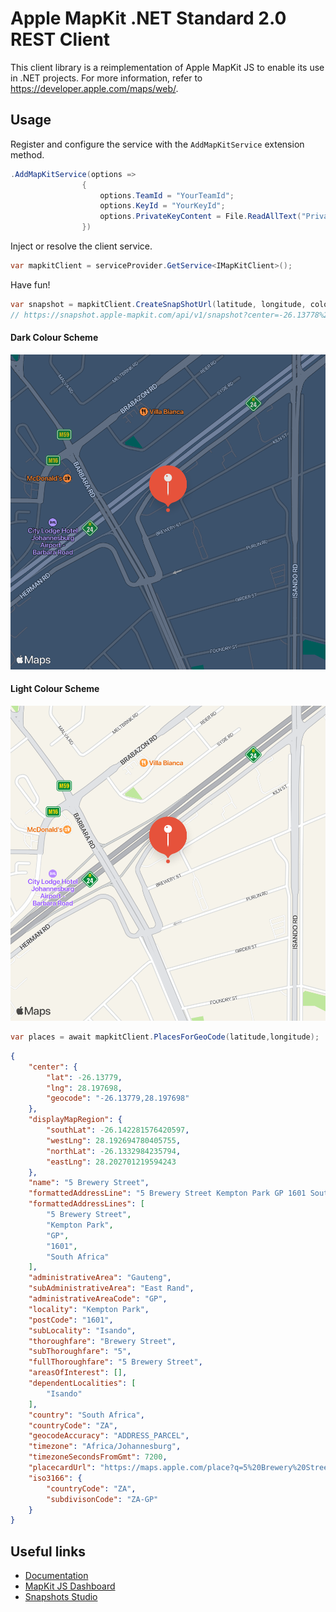 # Apple MapKit .NET Standard 2.0 REST Client

This client library is a reimplementation of Apple MapKit JS to enable its use in .NET projects. For more information, refer to https://developer.apple.com/maps/web/. 

## Usage
Register and configure the service with the `AddMapKitService` extension method.
```c#
.AddMapKitService(options =>
                {
                    options.TeamId = "YourTeamId";
                    options.KeyId = "YourKeyId";
                    options.PrivateKeyContent = File.ReadAllText("PrivateKeyFile.p8");
                })
```

Inject or resolve the client service.
```c#
var mapkitClient = serviceProvider.GetService<IMapKitClient>();
```

Have fun!
```c#
var snapshot = mapkitClient.CreateSnapShotUrl(latitude, longitude, colorScheme);
// https://snapshot.apple-mapkit.com/api/v1/snapshot?center=-26.13778%2C28.19756&z=16&t=standard&scale=2&size=500x500&poi=1&colorScheme={colorScheme}&annotations={annotations}&teamId={teamId}&keyId={keyId}}&signature={signature}
```
#### Dark Colour Scheme
![Dark](./docs/snapshot-dark.png)
#### Light Colour Scheme
![Light](./docs/snapshot-light.png)

```c#
var places = await mapkitClient.PlacesForGeoCode(latitude,longitude);
```
```json
{
    "center": {
        "lat": -26.13779,
        "lng": 28.197698,
        "geocode": "-26.13779,28.197698"
    },
    "displayMapRegion": {
        "southLat": -26.142281576420597,
        "westLng": 28.192694780405755,
        "northLat": -26.1332984235794,
        "eastLng": 28.202701219594243
    },
    "name": "5 Brewery Street",
    "formattedAddressLine": "5 Brewery Street Kempton Park GP 1601 South Africa",
    "formattedAddressLines": [
        "5 Brewery Street",
        "Kempton Park",
        "GP",
        "1601",
        "South Africa"
    ],
    "administrativeArea": "Gauteng",
    "subAdministrativeArea": "East Rand",
    "administrativeAreaCode": "GP",
    "locality": "Kempton Park",
    "postCode": "1601",
    "subLocality": "Isando",
    "thoroughfare": "Brewery Street",
    "subThoroughfare": "5",
    "fullThoroughfare": "5 Brewery Street",
    "areasOfInterest": [],
    "dependentLocalities": [
        "Isando"
    ],
    "country": "South Africa",
    "countryCode": "ZA",
    "geocodeAccuracy": "ADDRESS_PARCEL",
    "timezone": "Africa/Johannesburg",
    "timezoneSecondsFromGmt": 7200,
    "placecardUrl": "https://maps.apple.com/place?q=5%20Brewery%20Street&address=5%20Brewery%20Street,%20Kempton%20Park,%20GP,%201601,%20South%20Africa&ll=-26.13779,28.197698&lsp=7618",
    "iso3166": {
        "countryCode": "ZA",
        "subdivisonCode": "ZA-GP"
    }
}
```


## Useful links

* [Documentation](https://developer.apple.com/documentation/mapkitjs)
* [MapKit JS Dashboard](https://maps.developer.apple.com/)
* [Snapshots Studio](https://maps.developer.apple.com/snapshot)